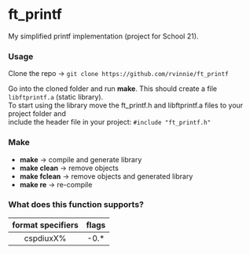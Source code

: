 # ft_printf
My simplified printf implementation (project for School 21).
### Usage
Clone the repo  -> ```git clone https://github.com/rvinnie/ft_printf```
 
Go into the cloned folder and run **make**.
This should create a file `libftprintf.a` (static library).  
To start using the library move the ft_printf.h and libftprintf.a files to your project folder and  
include the header file in your project: `#include "ft_printf.h"`
### Make
+ **make** -> compile and generate library
+ **make clean** -> remove objects
+ **make fclean** -> remove objects and generated library
+ **make re** -> re-compile
### What does this function supports?
|format specifiers  |flags|
|:-----------------:|:---:|
|cspdiuxX%          |-0.*|
